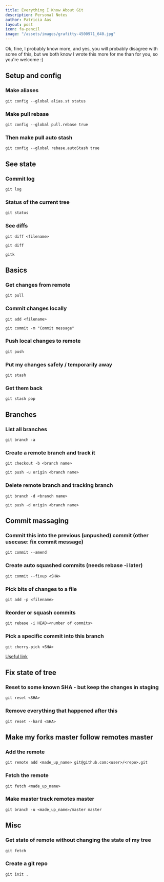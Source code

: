 ```yaml
---
title: Everything I Know About Git
description: Personal Notes
author: Patricia Aas
layout: post
icon: fa-pencil
image: "/assets/images/grafitty-4500971_640.jpg"
---
```


Ok, fine, I probably know more, and yes, you will probably disagree with some of this, but we both know I wrote this more for me than for you, so you're welcome :)

## Setup and config
### Make aliases
`git config --global alias.st status`

### Make pull rebase
`git config --global pull.rebase true`

### Then make pull auto stash
`git config --global rebase.autoStash true`

## See state
### Commit log
`git log`
### Status of the current tree
`git status`
### See diffs
`git diff <filename>`

`git diff`

`gitk`

## Basics
### Get changes from remote
`git pull`

### Commit changes locally
`git add <filename>`

`git commit -m "Commit message"`

### Push local changes to remote
`git push`

### Put my changes safely / temporarily away
`git stash`

### Get them back
`git stash pop`

## Branches
### List all branches
`git branch -a`

### Create a remote branch and track it
`git checkout -b <branch name>`

`git push -u origin <branch name>`

### Delete remote branch and tracking branch
`git branch -d <branch name>`

`git push -d origin <branch name>`

## Commit massaging
### Commit this into the previous (unpushed) commit (other usecase: fix commit message)
`git commit --amend`

### Create auto squashed commits (needs rebase -i later)
`git commit --fixup <SHA>`

### Pick bits of changes to a file
`git add -p <filename>`

### Reorder or squash commits
`git rebase -i HEAD~<number of commits>`

### Pick a specific commit into this branch
`git cherry-pick <SHA>`

[Useful link](https://git-scm.com/book/en/v2/Git-Tools-Rewriting-History)

## Fix state of tree
### Reset to some known SHA - but keep the changes in staging
`git reset <SHA>`

### Remove everything that happened after this
`git reset --hard <SHA>`

## Make my forks master follow remotes master
### Add the remote
`git remote add <made_up_name> git@github.com:<user>/<repo>.git`
### Fetch the remote
`git fetch <made_up_name>`
### Make master track remotes master
`git branch -u <made_up_name>/master master`

## Misc
### Get state of remote without changing the state of my tree
`git fetch`

### Create a git repo
`git init .`
